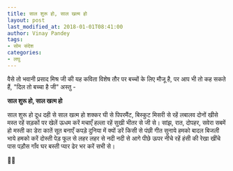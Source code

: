 ```yaml
---
title: साल शुरू हो, साल खत्म हो
layout: post
last_modified_at: 2018-01-01T08:41:00
author: Vinay Pandey
tags:
- सोम संदेश
categories:
- लघु
---
```

वैसे तो भवानी प्रसाद मिश्र जी की  यह कविता विशेष तौर पर बच्चों के लिए मौजू है, पर आप भी तो कह सकते हैं, 
"दिल तो बच्चा है जी"
अस्तु -



**साल शुरू हो, साल खत्म हो**

साल शुरू हो दूध दही से
साल खत्म हो शक्कर घी से
पिपरमैंट, बिस्कुट मिसरी से
रहें लबालव दोनों खीसे
मस्त रहें सड़कों पर खेलें
ऊधम करें मचाएँ हल्ला
रहें सुखी भीतर से जी से।
सांझ, रात, दोपहर, सवेरा
सबमें हो मस्ती का डेरा
कातें सूत बनाएँ कपड़े
दुनिया में क्यों डरें किसी से
पंछी गीत सुनाये हमको
बादल बिजली भाये हमको
करें दोस्ती पेड़ फूल से
लहर लहर से नदी नदी से
आगे पीछे ऊपर नीचे
रहें हंसी की रेखा खींचे
पास पड़ौस गाँव घर बस्ती
प्यार ढेर भर करें सभी से।

🌷🌷


